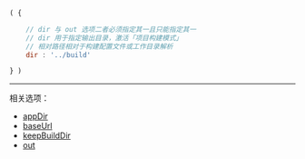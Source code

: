 ```js
( {

    // dir 与 out 选项二者必须指定其一且只能指定其一
    // dir 用于指定输出目录，激活「项目构建模式」
    // 相对路径相对于构建配置文件或工作目录解析
    dir : '../build'

} )
```

---

相关选项：

- [appDir](./appDir.md)
- [baseUrl](./baseUrl.md)
- [keepBuildDir](./keepBuildDir.md)
- [out](./out.md)
